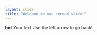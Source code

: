 ```yaml
---
layout: slide
title: "Welcome to our second slide!"
---
```

**hot**
Your text
Use the left arrow to go back!
